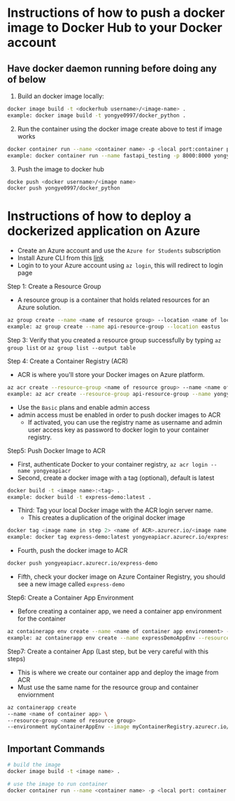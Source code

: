 # Instructions of how to push a docker image to Docker Hub to your Docker account

## Have docker daemon running before doing any of below
1. Build an docker image locally: 
```bash
docker image build -t <dockerhub username>/<image-name> .
example: docker image build -t yongye0997/docker_python .
```

2. Run the container using the docker image create above to test if image works
```bash
docker container run --name <container name> -p <local port:container port> <image name>
example: docker container run --name fastapi_testing -p 8000:8000 yongye0997/docker_python
```

3. Push the image to docker hub
```bash
docke push <docker username>/<image name>
docker push yongye0997/docker_python
```

# Instructions of how to deploy a dockerized application on Azure
- Create an Azure account and use the `Azure for Students` subscription
-  Install Azure CLI from this [link](https://learn.microsoft.com/en-us/cli/azure/install-azure-cli)
- Login to to your Azure account using `az login`, this will redirect to login page

Step 1: Create a Resource Group
- A resource group is a container that holds related resources for an Azure solution.
```bash
az group create --name <name of resource group> --location <name of location>
example: az group create --name api-resource-group --location eastus
```

Step 3: Verify that you created a resource group successfully by typing `az group list` or `az group list --output table`

Step 4: Create a Container Registry (ACR)
-  ACR is where you'll store your Docker images on Azure platform.
```bash
az acr create --resource-group <name of resource group> --name <name of container registry> --sku Basic --admin-enabled true
example: az acr create --resource-group api-resource-group --name yongyeapiacr --sku Basic --admin-enabled true 
```
- Use the `Basic` plans and enable admin access
- admin access must be enabled in order to push docker images to ACR
    - If activated, you can use the registry name as username and admin user access key as password to docker login to your container registry.

Step5: Push Docker Image to ACR
- First, authenticate Docker to your container registry, `az acr login --name yongyeapiacr`
- Second, create a docker image with a tag (optional), default is latest
```bash
docker build -t <image name>:<tag> .
example: docker build -t express-demo:latest .
```
- Third: Tag your local Docker image with the ACR login server name.
    - This creates a duplication of the original docker image
```bash
docker tag <image name in step 2> <name of ACR>.azurecr.io/<image name in step 2>
example: docker tag express-demo:latest yongyeapiacr.azurecr.io/express-demo:latest 
```
- Fourth, push the docker image to ACR
```bash
docker push yongyeapiacr.azurecr.io/express-demo
```
- Fifth, check your docker image on Azure Container Registry, you should see a new image called `express-demo`

Step6: Create a Container App Environment
- Before creating a container app, we need a container app environment for the container 
```bash
az containerapp env create --name <name of container app environment> --resource-group <name of resource gorup we created in step 1> --location eastus
example: az containerapp env create --name expressDemoAppEnv --resource-group api-resource-group --location eastus
```

Step7: Create a container App (Last step, but be very careful with this steps)
- This is where we create our container app and deploy the image from ACR
- Must use the same name for the resource group and container enviornment
```bash
az containerapp create 
--name <name of container app> \
--resource-group <name of resource group> 
--environment myContainerAppEnv --image myContainerRegistry.azurecr.io/myimage:latest --target-port 80 --ingress external --query configuration.ingress.fqdn

```

## Important Commands
```bash
# build the image
docker image build -t <image name> .

# use the image to run container 
docker container run --name <container name> -p <local port: container port> -d <image name>
```

